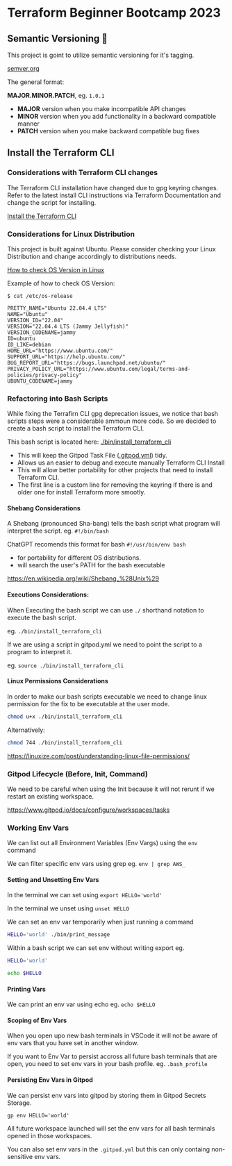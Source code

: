 # Terraform Beginner Bootcamp 2023

## Semantic Versioning  :mage:

This project is goint to utilize semantic versioning for it's tagging.

[semver.org](https://semver.org/)

The general format:

 **MAJOR.MINOR.PATCH**, eg. `1.0.1`

- **MAJOR** version when you make incompatible API changes
- **MINOR** version when you add functionality in a backward compatible manner
- **PATCH** version when you make backward compatible bug fixes

## Install the Terraform CLI

### Considerations with Terraform CLI changes
The Terraform CLI installation have changed due to gpg keyring changes. Refer to the latest install CLI instructions via Terraform Documentation and change the script for installing.

[Install the Terraform CLI](https://developer.hashicorp.com/terraform/install)

### Considerations for Linux Distribution
This project is built against Ubuntu.
Please consider checking your Linux Distribution and change accordingly to distributions needs.

[How to check OS Version in Linux](https://linuxize.com/post/how-to-check-linux-version/#:~:text=lsb_release%20command%20The%20lsb_release%20utility%20displays%20LSB%20%28Linux,Linux%20distributions%20that%20have%20the%20lsb-release%20package%20installed%3A
)

Example of how to check OS Version:

```
$ cat /etc/os-release

PRETTY_NAME="Ubuntu 22.04.4 LTS"
NAME="Ubuntu"
VERSION_ID="22.04"
VERSION="22.04.4 LTS (Jammy Jellyfish)"
VERSION_CODENAME=jammy
ID=ubuntu
ID_LIKE=debian
HOME_URL="https://www.ubuntu.com/"
SUPPORT_URL="https://help.ubuntu.com/"
BUG_REPORT_URL="https://bugs.launchpad.net/ubuntu/"
PRIVACY_POLICY_URL="https://www.ubuntu.com/legal/terms-and-policies/privacy-policy"
UBUNTU_CODENAME=jammy
```

### Refactoring into Bash Scripts

While fixing the Terrafirn CLI gpg deprecation issues, we notice that bash scripts steps were a considerable ammoun more code. So we decided to create a bash script to install the Terraform CLI.

This bash script is located here: [./bin/install_terraform_cli](./bin/install_terraform_cli)

- This will keep the Gitpod Task File ([.gitpod.yml](.gitpod.yml)) tidy.
- Allows us an easier to debug and execute manually Terraform CLI Install
- This will allow better portability for other projects that need to install Terraform CLI.
- The first line is a custom line for removing the keyring if there is and older one for install Terraform more smootly.

#### Shebang Considerations

A Shebang (pronounced Sha-bang) tells the bash script what program will interpret the script. eg. `#!/bin/bash`

ChatGPT recomends this format for bash `#!/usr/bin/env bash`

- for portability for different OS distributions.
- will search the user's PATH for the bash executable

https://en.wikipedia.org/wiki/Shebang_%28Unix%29

#### Executions Considerations: 
When Executing the bash script we can use `./` shorthand notation to execute the bash script.

eg. `./bin/install_terraform_cli`

If we are using a script in gitpod.yml we need to point the script to a program to interpret it.

eg. `source ./bin/install_terraform_cli`

#### Linux Permissions Considerations

In order to make our bash scripts executable we need to change linux permission for the fix to be executable at the user mode.

```sh
chmod u+x ./bin/install_terraform_cli
```
Alternatively:

```sh
chmod 744 ./bin/install_terraform_cli
```

https://linuxize.com/post/understanding-linux-file-permissions/

### Gitpod Lifecycle (Before, Init, Command)

We need to be careful when using the Init because it will not rerunt if we restart an existing workspace.

https://www.gitpod.io/docs/configure/workspaces/tasks

### Working Env Vars

We can list out all Environment Variables (Env Vargs) using the `env` command

We can filter specific env vars using grep eg. `env | grep AWS_`

#### Setting and Unsetting Env Vars

In the terminal we can set using `export HELLO='world'`

In the terminal we unset using `unset HELLO`

We can set an env var temporarily when just running a command

``` sh
HELLO='world' ./bin/print_message
```

Within a bash script we can set env without writing export eg. 

``` sh
HELLO='world'

echo $HELLO
```

#### Printing Vars

We can print an env var using echo eg. `echo $HELLO`

#### Scoping of Env Vars

When you open upo new bash terminals in VSCode it will not be aware of env vars that you have set in another window.

If you want to Env Var to persist accross all future bash terminals that are open, you need to set env vars in your bash profile. eg. `.bash_profile`

#### Persisting Env Vars in Gitpod
We can persist env vars into gitpod by storing them in Gitpod Secrets Storage.

```
gp env HELLO='world'
```

All future workspace launched will set the env vars for all bash terminals opened in those workspaces.

You can also set env vars in the `.gitpod.yml` but this can only containg non-sensitive env vars.